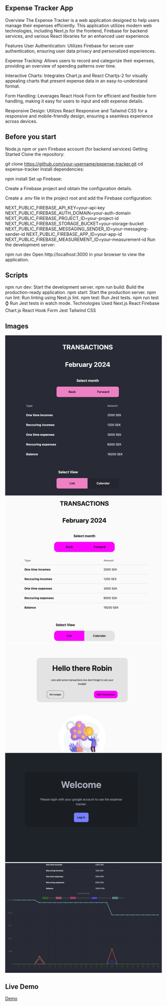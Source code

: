 ## Expense Tracker App

Overview
The Expense Tracker is a web application designed to help users manage their expenses efficiently. This application utilizes modern web technologies, including Next.js for the frontend, Firebase for backend services, and various React libraries for an enhanced user experience.

Features
User Authentication: Utilizes Firebase for secure user authentication, ensuring user data privacy and personalized experiences.

Expense Tracking: Allows users to record and categorize their expenses, providing an overview of spending patterns over time.

Interactive Charts: Integrates Chart.js and React Chartjs-2 for visually appealing charts that present expense data in an easy-to-understand format.

Form Handling: Leverages React Hook Form for efficient and flexible form handling, making it easy for users to input and edit expense details.

Responsive Design: Utilizes React Responsive and Tailwind CSS for a responsive and mobile-friendly design, ensuring a seamless experience across devices.

## Before you start

Node.js
npm or yarn
Firebase account (for backend services)
Getting Started
Clone the repository:

git clone https://github.com/your-username/expense-tracker.git
cd expense-tracker
Install dependencies:

npm install
Set up Firebase:

Create a Firebase project and obtain the configuration details.

Create a .env file in the project root and add the Firebase configuration:

NEXT_PUBLIC_FIREBASE_API_KEY=your-api-key
NEXT_PUBLIC_FIREBASE_AUTH_DOMAIN=your-auth-domain
NEXT_PUBLIC_FIREBASE_PROJECT_ID=your-project-id
NEXT_PUBLIC_FIREBASE_STORAGE_BUCKET=your-storage-bucket
NEXT_PUBLIC_FIREBASE_MESSAGING_SENDER_ID=your-messaging-sender-id
NEXT_PUBLIC_FIREBASE_APP_ID=your-app-id
NEXT_PUBLIC_FIREBASE_MEASUREMENT_ID=your-measurement-id
Run the development server:

npm run dev
Open http://localhost:3000 in your browser to view the application.

## Scripts

npm run dev: Start the development server.
npm run build: Build the production-ready application.
npm start: Start the production server.
npm run lint: Run linting using Next.js lint.
npm test: Run Jest tests.
npm run test:watch: Run Jest tests in watch mode.
Technologies Used
Next.js
React
Firebase
Chart.js
React Hook Form
Jest
Tailwind CSS

## Images

![image](/documentation/image-1.png)
![image](/documentation/image-2.png)
![image](/documentation/image-3.png)
![image](/documentation/image-4.png)
![image](/documentation/image-5.png)

## Live Demo

[Demo](https://expense-tracker-robin-sevelins-projects.vercel.app/)
